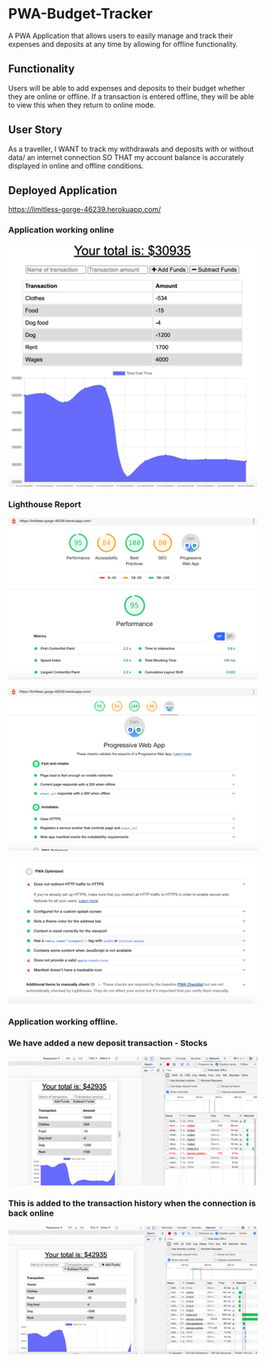 # PWA-Budget-Tracker
A PWA Application that allows users to easily manage and track their expenses and deposits at any time by allowing for offline functionality. 

## Functionality
Users will be able to add expenses and deposits to their budget whether they are online or offline. 
If a transaction is entered offline, they will be able to view this when they return to online mode. 

## User Story
As a traveller, 
I WANT to track my withdrawals and deposits with or without data/ an internet connection
SO THAT my account balance is accurately displayed in online and offline conditions. 

## Deployed Application
https://limitless-gorge-46239.herokuapp.com/

### Application working online
![Image 1](public/assets/images/image1.png)

### Lighthouse Report 
![Image 2](public/assets/images/image2.png)

![Image 3](public/assets/images/image3.png)

![Image 4](public/assets/images/image4.png)

### Application working offline. 
### We have added a new deposit transaction - Stocks 
![Image 5](public/assets/images/image5.png)

### This is added to the transaction history when the connection is back online
![Image 6](public/assets/images/image6.png)